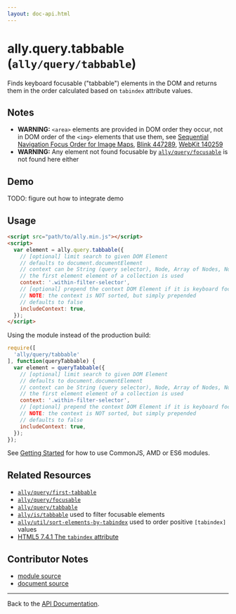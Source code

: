 ```yaml
---
layout: doc-api.html
---
```


# ally.query.tabbable (`ally/query/tabbable`)

Finds keyboard focusable ("tabbable") elements in the DOM and returns them in the order calculated based on `tabindex` attribute values.


## Notes

* **WARNING:** `<area>` elements are provided in DOM order they occur, not in DOM order of the `<img>` elements that use them, see [Sequential Navigation Focus Order for Image Maps](https://www.w3.org/Bugs/Public/show_bug.cgi?id=27787), [Blink 447289](https://code.google.com/p/chromium/issues/detail?id=447289), [WebKit 140259](https://bugs.webkit.org/show_bug.cgi?id=140259)
* **WARNING:** Any element not found focusable by [`ally/query/focusable`](focusable.md#Notes) is not found here either


## Demo

TODO: figure out how to integrate demo


## Usage

```html
<script src="path/to/ally.min.js"></script>
<script>
  var element = ally.query.tabbable({
    // [optional] limit search to given DOM Element
    // defaults to document.documentElement
    // context can be String (query selector), Node, Array of Nodes, NodeList, HTMLCollection
    // the first element element of a collection is used
    context: '.within-filter-selector',
    // [optional] prepend the context DOM Element if it is keyboard focusable
    // NOTE: the context is NOT sorted, but simply prepended
    // defaults to false
    includeContext: true,
  });
</script>
```

Using the module instead of the production build:

```js
require([
  'ally/query/tabbable'
], function(queryTabbable) {
  var element = queryTabbable({
    // [optional] limit search to given DOM Element
    // defaults to document.documentElement
    // context can be String (query selector), Node, Array of Nodes, NodeList, HTMLCollection
    // the first element element of a collection is used
    context: '.within-filter-selector',
    // [optional] prepend the context DOM Element if it is keyboard focusable
    // NOTE: the context is NOT sorted, but simply prepended
    // defaults to false
    includeContext: true,
  });
});
```

See [Getting Started](../../getting-started.md) for how to use CommonJS, AMD or ES6 modules.


## Related Resources

* [`ally/query/first-tabbable`](first-tabbable.md)
* [`ally/query/focusable`](focusable.md)
* [`ally/query/tabbable`](tabbable.md)
* [`ally/is/tabbable`](../is/tabbable.md) used to filter focusable elements
* [`ally/util/sort-elements-by-tabindex`](../../util.md#sort-elements-by-tabindex) used to order positive `[tabindex]` values
* [HTML5 7.4.1 The `tabindex` attribute](http://www.w3.org/TR/html5/editing.html#sequential-focus-navigation-and-the-tabindex-attribute)


## Contributor Notes

* [module source](https://github.com/medialize/ally.js/blob/build-modules/src/query/tabsequence.js)
* [document source](https://github.com/medialize/ally.js/blob/build-modules/docs/api/query/tabsequence.md)


---

Back to the [API Documentation](../README.md).

